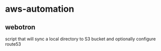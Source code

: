 # aws-automation

## webotron
script that will sync a local directory to S3 bucket and optionally configure route53